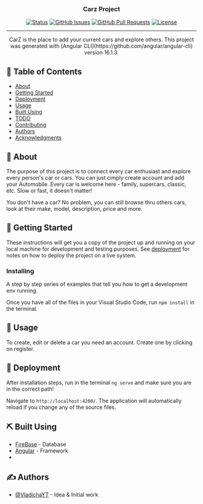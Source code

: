 <h3 align="center">Carz Project</h3>

<div align="center">

  [![Status](https://img.shields.io/badge/status-active-success.svg)]() 
  [![GitHub Issues](https://img.shields.io/github/issues/kylelobo/The-Documentation-Compendium.svg)](https://github.com/kylelobo/The-Documentation-Compendium/issues)
  [![GitHub Pull Requests](https://img.shields.io/github/issues-pr/kylelobo/The-Documentation-Compendium.svg)](https://github.com/kylelobo/The-Documentation-Compendium/pulls)
  [![License](https://img.shields.io/badge/license-MIT-blue.svg)](/LICENSE)

</div>

---

<p align="center"> CarZ is the place to add your current cars and explore others. This project was generated with [Angular CLI](https://github.com/angular/angular-cli) version 16.1.3.
    <br>
</p>

## 📝 Table of Contents
- [About](#about)
- [Getting Started](#getting_started)
- [Deployment](#deployment)
- [Usage](#usage)
- [Built Using](#built_using)
- [TODO](../TODO.md)
- [Contributing](../CONTRIBUTING.md)
- [Authors](#authors)
- [Acknowledgments](#acknowledgement)

## 🧐 About <a name = "about"></a>
  <p> The purpose of this project is to connect every car enthusiast and explore every person's car or cars. You can just cimply create account and add your Automobile. Every car is welcome here - family, supercars, classic, etc. Slow or fast, it doesn't matter! </p>
  <p> You don't have a car? No problem, you can still browse thru others cars, look at their make, model, description, price and more. </p>

## 🏁 Getting Started <a name = "getting_started"></a>
These instructions will get you a copy of the project up and running on your local machine for development and testing purposes. See [deployment](#deployment) for notes on how to deploy the project on a live system.

### Installing
A step by step series of examples that tell you how to get a development env running.

Once you have all of the files in your Visual Studio Code, run ```npm install``` in the terminal.

## 🎈 Usage <a name="usage"></a>
To create, edit or delete a car you need an account. Create one by clicking on register. 

## 🚀 Deployment <a name = "deployment"></a>
After installation steps, run in the terminal ```ng serve``` and make sure you are in the correct path!

Navigate to `http://localhost:4200/`. The application will automatically reload if you change any of the source files.

## ⛏️ Built Using <a name = "built_using"></a>
- [FireBase](firebase.google.com) - Database
- [Angular](angular.io) - Framework
- 
## ✍️ Authors <a name = "authors"></a>
- [@VladichaYT](https://github.com/VladichaYT) - Idea & Initial work
